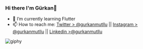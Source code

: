 ### Hi there I'm Gürkan👋

- 🌱 I’m currently learning Flutter
- 📫 How to reach me: [Twitter > @gurkanmutllu](https://twitter.com/gurkanmutllu) || [Instagram > @gurkanmutllu](https://www.instagram.com/gurkanmutllu/) || [Linkedin >@gurkanmutllu](https://www.linkedin.com/in/gurkanmutllu)

![giphy](https://media.giphy.com/media/fwbZnTftCXVocKzfxR/giphy.gif)


